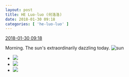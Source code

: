 ```yaml
---
layout: post
title: HE Luo-luo (何洛洛)
date: 2018-01-30 09:18
categories: [ 'he-luo-luo' ]
---
```


<div class="weibo-info">
  <a href="https://weibo.com/6117570574/G0Ljkhu6c">2018-01-30 09:18</a>
</div>

Morning. The sun's extraordinarily dazzling today. ![sun](https://img.t.sinajs.cn/t4/appstyle/expression/ext/normal/e5/sun.gif)

<!-- more -->

<ul class="weibo-pic-list-1">
  <li class="weibo-pic">
    <a href="http://wx4.sinaimg.cn/mw690/006G0Hz8ly1fnyda3tv4ej32bu2bv7wh.jpg"><img src="http://wx4.sinaimg.cn/thumb150/006G0Hz8ly1fnyda3tv4ej32bu2bv7wh.jpg"/></a>
  </li>
  <li class="weibo-pic">
    <a href="http://wx2.sinaimg.cn/mw690/006G0Hz8ly1fnyda69pz0j32bu2bwb29.jpg"><img src="http://wx2.sinaimg.cn/thumb150/006G0Hz8ly1fnyda69pz0j32bu2bwb29.jpg"/></a>
  </li>
  <li class="weibo-pic">
    <a href="http://wx3.sinaimg.cn/mw690/006G0Hz8ly1fnyda8o5ruj32bu2bv4qp.jpg"><img src="http://wx3.sinaimg.cn/thumb150/006G0Hz8ly1fnyda8o5ruj32bu2bv4qp.jpg"/></a>
  </li>
</ul>
